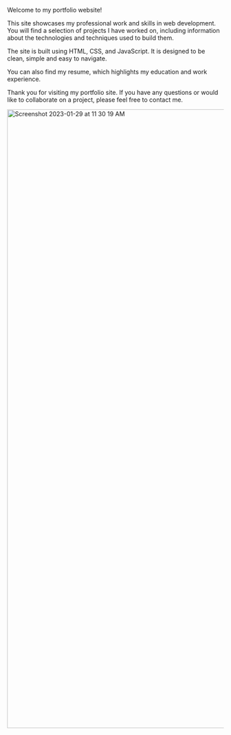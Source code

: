 Welcome to my portfolio website!

This site showcases my professional work and skills in web development. You will find a selection of projects I have worked on, including information about the technologies and techniques used to build them.

The site is built using HTML, CSS, and JavaScript. It is designed to be clean, simple and easy to navigate.

You can also find my resume, which highlights my education and work experience.

Thank you for visiting my portfolio site. If you have any questions or would like to collaborate on a project, please feel free to contact me.

<img width="1440" alt="Screenshot 2023-01-29 at 11 30 19 AM" src="https://user-images.githubusercontent.com/114965290/215351159-f315a7d7-1fc0-4d61-8d73-aaf66206ce40.png">




